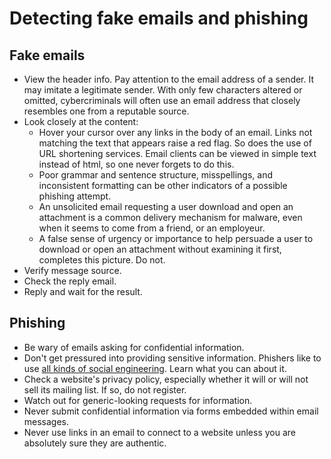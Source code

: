 # Detecting fake emails and phishing

## Fake emails

* View the header info. Pay attention to the email address of a sender. It may imitate a legitimate sender. With only few characters altered or omitted, cybercriminals will often use an email address that closely resembles one from a reputable source.
* Look closely at the content:
  * Hover your cursor over any links in the body of an email. Links not matching the text that appears raise a red flag. So does the use of URL shortening services. Email clients can be viewed in simple text instead of html, so one never forgets to do this. 
  * Poor grammar and sentence structure, misspellings, and inconsistent formatting can be other indicators of a possible phishing attempt.
  * An unsolicited email requesting a user download and open an attachment is a common delivery mechanism for malware, even when it seems to come from a friend, or an employeur. 
  * A false sense of urgency or importance to help persuade a user to download or open an attachment without examining it first, completes this picture. Do not.
* Verify message source.
* Check the reply email.
* Reply and wait for the result.

## Phishing

* Be wary of emails asking for confidential information.
* Don't get pressured into providing sensitive information. Phishers like to use [all kinds of social engineering](attack-trees:docs/social-engineering/README). Learn what you can about it.
* Check a website's privacy policy, especially whether it will or will not sell its mailing list. If so, do not register.
* Watch out for generic-looking requests for information.
* Never submit confidential information via forms embedded within email messages.
* Never use links in an email to connect to a website unless you are absolutely sure they are authentic.
